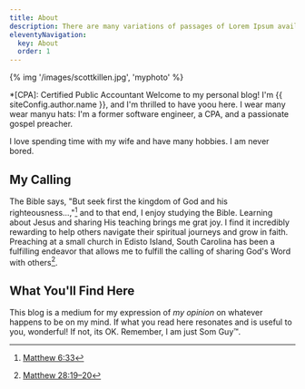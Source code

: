 ```yaml
---
title: About
description: There are many variations of passages of Lorem Ipsum available.
eleventyNavigation:
  key: About
  order: 1
---
```


{% img '/images/scottkillen.jpg', 'myphoto' %}

*[CPA]: Certified Public Accountant
Welcome to my personal blog!  I'm {{ siteConfig.author.name }}, and I'm thrilled to have yoou here. I wear many wear manyu hats: I'm a former software engineer, a CPA, and a passionate gospel preacher.

I love spending time with my wife and have many hobbies. I am never bored.

## My Calling

The Bible says, "But seek first the kingdom of God and his righteousness...,"[^1] and to that end, I enjoy studying the Bible. Learning about Jesus and sharing His teaching brings me grat joy. I find it incredibly rewarding to help others navigate their spiritual journeys and grow in faith. Preaching at a small church in Edisto Island, South Carolina has been a fulfilling endeavor that allows me to fulfill the calling of sharing God's Word with others[^2].

[^1]: [Matthew 6:33](https://www.esv.org/verses/Matthew%206%3A33/)
[^2]: [Matthew 28:19–20](https://www.esv.org/verses/Matthew%2028%3A19-20/)

## What You'll Find Here

This blog is a medium for my expression of *my opinion* on whatever happens to be on my mind. If what you read here resonates and is useful to you, wonderful! If not, its OK. Remember, I am just Som Guy™.
